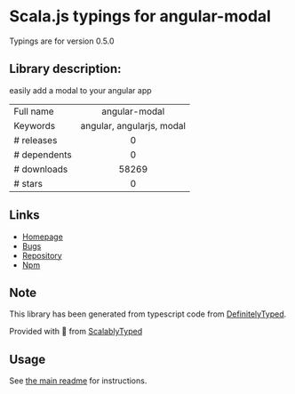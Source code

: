 
# Scala.js typings for angular-modal

Typings are for version 0.5.0

## Library description:
easily add a modal to your angular app

|                    |                 |
| ------------------ | :-------------: |
| Full name          | angular-modal |
| Keywords           | angular, angularjs, modal |
| # releases         | 0 |
| # dependents       | 0 |
| # downloads        | 58269 |
| # stars            | 0 |

## Links
- [Homepage](https://github.com/btford/angular-modal)
- [Bugs](https://github.com/btford/angular-modal/issues)
- [Repository](https://github.com/btford/angular-modal)
- [Npm](https://www.npmjs.com/package/angular-modal)
    


## Note
This library has been generated from typescript code from [DefinitelyTyped](https://definitelytyped.org).

Provided with :purple_heart: from [ScalablyTyped](https://github.com/oyvindberg/ScalablyTyped)

## Usage
See [the main readme](../../readme.md) for instructions.


